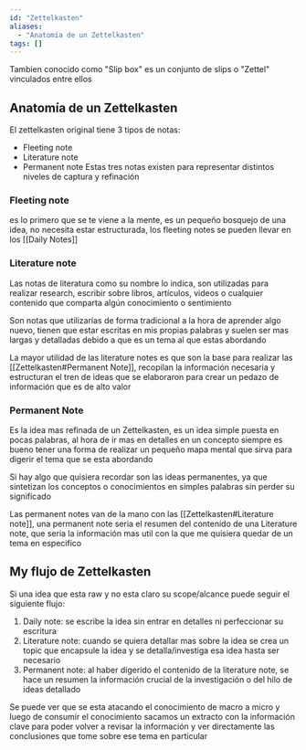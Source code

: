 ```yaml
---
id: "Zettelkasten"
aliases:
  - "Anatomía de un Zettelkasten"
tags: []
---
```


 Tambien conocido como "Slip box" es un conjunto de slips o "Zettel" vinculados entre ellos

## Anatomía de un Zettelkasten
El zettelkasten original tiene 3 tipos de notas:
- Fleeting note
- Literature note
- Permanent note
Estas tres notas existen para representar distintos niveles de captura y refinación

### Fleeting note
es lo primero que se te viene a la mente, es un pequeño bosquejo de una idea, no necesita estar estructurada, los fleeting notes se pueden llevar en los [[Daily Notes]]

### Literature note
Las notas de literatura como su nombre lo indica, son utilizadas para realizar research, escribir sobre libros, artículos, videos o cualquier contenido que comparta algún conocimiento o sentimiento

Son notas que utilizarías de forma tradicional a la hora de aprender algo nuevo, tienen que estar escritas en mis propias palabras y suelen ser mas largas y detalladas debido a que es un tema al que estas abordando

La mayor utilidad de las literature notes es que son la base para realizar las [[Zettelkasten#Permanent Note]], recopilan la información necesaria y estructuran el tren de ideas que se elaboraron para crear un pedazo de información que es de alto valor

### Permanent Note
Es la idea mas refinada de un Zettelkasten, es un idea simple puesta en pocas palabras, al hora de ir mas en detalles en un concepto siempre es bueno tener una forma de realizar un pequeño mapa mental que sirva para digerir el tema que se esta abordando

Si hay algo que quisiera recordar son las ideas permanentes, ya que sintetizan los conceptos o conocimientos en simples palabras sin perder su significado

Las permanent notes van de la mano con las [[Zettelkasten#Literature note]], una permanent note seria el resumen del contenido de una Literature note, que seria la información mas util con la que me quisiera quedar de un tema en especifico

## My flujo de Zettelkasten
Si una idea que esta raw y no esta claro su scope/alcance puede seguir el siguiente flujo:

1. Daily note: se escribe la idea sin entrar en detalles ni perfeccionar su escritura
2. Literature note: cuando se quiera detallar mas sobre la idea se crea un topic que encapsule la idea y se detalla/investiga esa idea hasta ser necesario
3. Permanent note: al haber digerido el contenido de la literature note, se hace un resumen la información crucial de la investigación o del hilo de ideas detallado

Se puede ver que se esta atacando el conocimiento de macro a micro y luego de consumir el conocimiento sacamos un extracto con la información clave para poder volver a revisar la información y ver directamente las conclusiones que tome sobre ese tema en particular
